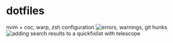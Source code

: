 # dotfiles
nvim + coc, warp, zsh configuration
![errors, warnings, git hunks](https://res.cloudinary.com/thdrstnr/image/upload/v1646545438/VimConfig/%E3%82%B9%E3%82%AF%E3%83%AA%E3%83%BC%E3%83%B3%E3%82%B7%E3%83%A7%E3%83%83%E3%83%88_2022-03-06_14.38.30_kwoemk.png "Optimized for svelte.js with autocompletion, syntax-highlighting & working comment strings")
![adding search results to a quickfixlist with telescope](https://res.cloudinary.com/thdrstnr/image/upload/v1629073913/VimConfig/%E3%82%B9%E3%82%AF%E3%83%AA%E3%83%BC%E3%83%B3%E3%82%B7%E3%83%A7%E3%83%83%E3%83%88_2021-08-16_9.29.30_sfjbgg.png "Customized status line to fit my git workflow")
